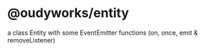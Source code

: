 # @oudyworks/entity

a class Entity with some EventEmitter functions (on, once, emit & removeListener)